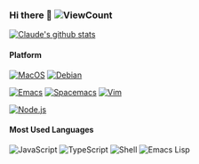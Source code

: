### Hi there 👋 ![ViewCount](https://views.whatilearened.today/views/github/Claude-Ray/Claude-Ray.svg)

[![Claude's github stats](https://github-readme-stats.vercel.app/api?username=Claude-Ray&count_private=true&show_icons=true&include_all_commits=true)](https://github.com/anuraghazra/github-readme-stats)

#### Platform

[![MacOS](https://img.shields.io/badge/MacOS-10.15.6-999999?style=flat-square&logo=Apple&logoColor=white)](https://www.apple.com/macos/)
[![Debian](https://img.shields.io/badge/Debian-9-a81d33?style=flat-square&logo=Debian&logoColor=white)](https://www.debian.org/)

[![Emacs](https://img.shields.io/badge/Emacs-26.3-7f5ab6?style=flat-square&logo=GNU-Emacs&logoColor=white)](https://www.gnu.org/software/emacs/)
[![Spacemacs](https://img.shields.io/badge/Spacemacs-develop-9266cc?style=flat-square&logo=Spacemacs&logoColor=white)](https://www.spacemacs.org/)
[![Vim](https://img.shields.io/badge/Vim-8.2-019733?style=flat-square&logo=Vim&logoColor=white)](https://www.vim.org/)

[![Node.js](https://img.shields.io/badge/Node.js-339933?style=flat-square&logo=Node.js&logoColor=white)](https://nodejs.org/)

#### Most Used Languages

![JavaScript](https://img.shields.io/badge/JavaScript-f7df1e?style=flat-square&logo=JavaScript&logoColor=black)
![TypeScript](https://img.shields.io/badge/TypeScript-007acc?style=flat-square&logo=TypeScript&logoColor=white)
![Shell](https://img.shields.io/badge/GNU%20Bash-4eaa25?style=flat-square&logo=GNU-Bash&logoColor=white)
![Emacs Lisp](https://img.shields.io/badge/Emacs%20Lisp-7f5ab6?style=flat-square&logo=GNU-Emacs&logoColor=white)
